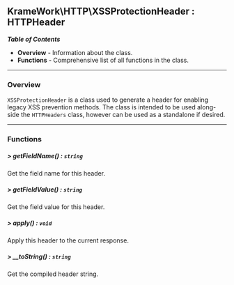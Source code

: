 ## KrameWork\HTTP\XSSProtectionHeader : HTTPHeader

***Table of Contents***
* **Overview** - Information about the class.
* **Functions** - Comprehensive list of all functions in the class.

___
### Overview
`XSSProtectionHeader` is a class used to generate a header for enabling legacy XSS prevention methods. The class is intended to be used along-side the `HTTPHeaders` class, however can be used as a standalone if desired.
___
### Functions
##### > getFieldName() : `string`
Get the field name for this header.

##### > getFieldValue() : `string`
Get the field value for this header.

##### > apply() : `void`
Apply this header to the current response.

##### > __toString() : `string`
Get the compiled header string.